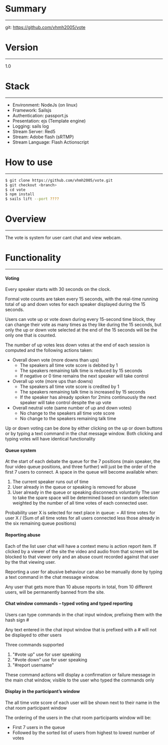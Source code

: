 # Summary
----

git: https://github.com/vhmh2005/vote

# Version
----

1.0

# Stack
----

* Environment: NodeJs (on linux)
* Framework: Sailsjs
* Authentication: passport.js
* Presentation: ejs (Template engine)
* Logging: sails log
* Stream Server: Red5
* Stream: Adobe flash (sRTMP)
* Stream Language: Flash Actionscript

# How to use
----

```sh
$ git clone https://github.com/vhmh2005/vote.git
$ git checkout <branch>
$ cd vote
$ npm install
$ sails lift --port ????
```

# Overview
----

The vote is system for user cant chat and view webcam. 

# Functionality
----

#### Voting

Every speaker starts with 30 seconds on the clock.

Formal vote counts are taken every 15 seconds, with the real-time running total of
up and down votes for each speaker displayed during the 15 seconds.

Users can vote up or vote down during every 15-second time block, they can
change their vote as many times as they like during the 15 seconds, but only the up
or down vote selected at the end of the 15 seconds will be the only one that is
counted.

The number of up votes less down votes at the end of each session is computed
and the following actions taken:

* Overall down vote (more downs than ups)
    * The speakers all time vote score is debited by 1
    * The speakers remaining talk time is reduced by 15 seconds
    * If negative or 0 time remains the next speaker will take control
* Overall up vote (more ups than downs)
    * The speakers all time vote score is credited by 1
    * The speakers remaining talk time is increased by 15 seconds
    * If the speaker has already spoken for 2mins continuously the next speaker
    will take control despite the up vote
* Overall neutral vote (same number of up and down votes)
    * No change to the speakers all time vote score
    * No change to the speakers remaining talk time 

Up or down voting can be done by either clicking on the up or down buttons or
by typing a text command in the chat message window. Both clicking and typing
votes will have identical functionality

#### Queue system

At the start of each debate the queue for the 7 positions (main speaker, the four
video queue positions, and three further) will just be the order of the first 7 users
to connect.
A space in the queue will become available when:
1. The current speaker runs out of time
2. User already in the queue or speaking is removed for abuse
3. User already in the queue or speaking disconnects voluntarily
The user to take the spare space will be determined based on random selection
weighted by the number of all time votes of each connected user.

Probability user X is selected for next place in queue:
= All time votes for user X / (Sum of all time votes for all users connected less those
already in the six remaining queue positions)

#### Reporting abuse

Each of the list user chat will have a context menu is action report item. If clicked by a
viewer of the site the video and audio from that screen will be blocked to that
viewer only and an abuse count recorded against that user by the that viewing
user.

Reporting a user for abusive behaviour can also be manually done by typing a text
command in the chat message window.


Any user that gets more than 10 abuse reports in total, from 10 different users, will
be permanently banned from the site.  

#### Chat window commands – typed voting and typed reporting

Users can type commands in the chat input window, prefixing them with the hash
sign #

Any text entered in the chat input window that is prefixed with a # will not
be displayed to other users

Three commands supported

1. "#vote up" use for user speaking
2. "#vote down" use for user speaking
3. "#report username"

These command actions will display a confirmation or failure message in
the main chat window, visible to the user who typed the commands only

#### Display in the participant’s window

The all time vote score of each user will be shown next to their name in the
chat room participant window

The ordering of the users in the chat room participants window will be:

* First 7 users in the queue
* Followed by the sorted list of users from highest to lowest number of
votes
